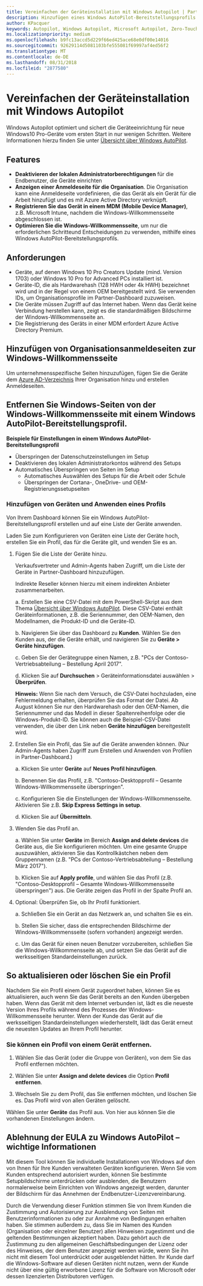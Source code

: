 ```yaml
---
title: Vereinfachen der Geräteinstallation mit Windows Autopilot | Partner Center
description: Hinzufügen eines Windows AutoPilot-Bereitstellungsprofils in Partner Center zur Vereinfachung der Geräteeinrichtung mit Windows Autopilot
author: KPacquer
keywords: Autopilot, Windows Autopilot, Microsoft Autopilot, Zero-Touch Deployment, Windows-Willkommensseite, Anmeldebildschirme
ms.localizationpriority: medium
ms.openlocfilehash: b9fc13accd5d229f66ed425ace68e0df00e14016
ms.sourcegitcommit: 92629114d5081103bfe555081f69997af4ed56f2
ms.translationtype: MT
ms.contentlocale: de-DE
ms.lasthandoff: 08/31/2018
ms.locfileid: "2877580"
---
```

# <a name="simplify-device-setup-with-windows-autopilot"></a>Vereinfachen der Geräteinstallation mit Windows Autopilot 

Windows Autopilot optimiert und sichert die Geräteeinrichtung für neue Windows10 Pro-Geräte vom ersten Start in nur wenigen Schritten. Weitere Informationen hierzu finden Sie unter [Übersicht über Windows AutoPilot](https://docs.microsoft.com/windows/deployment/windows-10-auto-pilot).

## <a name="features"></a>Features

*  **Deaktivieren der lokalen Administratorberechtigungen** für die Endbenutzer, die Geräte einrichten
*  **Anzeigen einer Anmeldeseite für die Organisation**. Die Organisation kann eine Anmeldeseite vordefinieren, die das Gerät als ein Gerät für die Arbeit hinzufügt und es mit Azure Active Directory verknüpft.
*  **Registrieren Sie das Gerät in einem MDM (Mobile Device Manager)**, z.B. Microsoft Intune, nachdem die Windows-Willkommensseite abgeschlossen ist.
*  **Optimieren Sie die Windows-Willkommensseite**, um nur die erforderlichen Schritteund Entscheidungen zu verwenden, mithilfe eines Windows AutoPilot-Bereitstellungsprofils. 

## <a name="requirements"></a>Anforderungen

*  Geräte, auf denen Windows 10 Pro Creators Update (mind. Version 1703) oder Windows 10 Pro for Advanced PCs installiert ist.
*  Geräte-ID, die als Hardwarehash (128 HWH oder 4k HWH) bezeichnet wird und in der Regel von einem OEM bereitgestellt wird. Sie verwenden IDs, um Organisationsprofile im Partner-Dashboard zuzuweisen. 
*  Die Geräte müssen Zugriff auf das Internet haben. Wenn das Gerät keine Verbindung herstellen kann, zeigt es die standardmäßigen Bildschirme der Windows-Willkommensseite an.
*  Die Registrierung des Geräts in einer MDM erfordert Azure Active Directory Premium.

## <a name="add-organization-login-pages-to-oobe"></a>Hinzufügen von Organisationsanmeldeseiten zur Windows-Willkommensseite

Um unternehmensspezifische Seiten hinzuzufügen, fügen Sie die Geräte dem [Azure AD-Verzeichnis](https://go.microsoft.com/fwlink/?linkid=848958) Ihrer Organisation hinzu und erstellen Anmeldeseiten.


## <a name="remove-windows-pages-from-oobe-with-a-windows-autopilot-deployment-profile"></a>Entfernen Sie Windows-Seiten von der Windows-Willkommensseite mit einem Windows AutoPilot-Bereitstellungsprofil.

**Beispiele für Einstellungen in einem Windows AutoPilot-Bereitstellungsprofil**
*  Überspringen der Datenschutzeinstellungen im Setup
*  Deaktivieren des lokalen Administratorkontos während des Setups
*  Automatisches Überspringen von Seiten im Setup
   *  Automatisches Auswählen des Setups für die Arbeit oder Schule
   *  Überspringen der Cortana-, OneDrive- und OEM-Registrierungssetupseiten

### <a name="add-devices-and-apply-a-profile"></a>Hinzufügen von Geräten und Anwenden eines Profils

Von Ihrem Dashboard können Sie ein Windows AutoPilot-Bereitstellungsprofil erstellen und auf eine Liste der Geräte anwenden.

Laden Sie zum Konfigurieren von Geräten eine Liste der Geräte hoch, erstellen Sie ein Profil, das für die Geräte gilt, und wenden Sie es an.

1.  Fügen Sie die Liste der Geräte hinzu.

    Verkaufsvertreter und Admin-Agents haben Zugriff, um die Liste der Geräte in Partner-Dashboard hinzuzufügen.
    
    Indirekte Reseller können hierzu mit einem indirekten Anbieter zusammenarbeiten.

    a.  Erstellen Sie eine CSV-Datei mit dem PowerShell-Skript aus dem Thema [Übersicht über Windows AutoPilot](https://docs.microsoft.com/windows/deployment/windows-10-auto-pilot). Diese CSV-Datei enthält Geräteinformationen, z.B. die Seriennummer, den OEM-Namen, den Modellnamen, die Produkt-ID und die Geräte-ID. 

    b.  Navigieren Sie über das Dashboard zu **Kunden**. Wählen Sie den Kunden aus, der die Geräte erhält, und navigieren Sie zu **Geräte > Geräte hinzufügen**.

    c.  Geben Sie der Gerätegruppe einen Namen, z.B. "PCs der Contoso-Vertriebsabteilung – Bestellung April 2017". 

    d.  Klicken Sie auf **Durchsuchen** > Geräteinformationsdatei auswählen > **Überprüfen**.

    **Hinweis:** Wenn Sie nach dem Versuch, die CSV-Datei hochzuladen, eine Fehlermeldung erhalten, überprüfen Sie das Format der Datei. Ab August können Sie nur den Hardwarehash oder den OEM-Namen, die Seriennummer und das Modell in dieser Spaltenreihenfolge oder die Windows-Produkt-ID. Sie können auch die Beispiel-CSV-Datei verwenden, die über den Link neben **Geräte hinzufügen** bereitgestellt wird.

2.  Erstellen Sie ein Profil, das Sie auf die Geräte anwenden können. (Nur Admin-Agents haben Zugriff zum Erstellen und Anwenden von Profilen in Partner-Dashboard.)

    a.  Klicken Sie unter **Geräte** auf **Neues Profil hinzufügen**.

    b.  Benennen Sie das Profil, z.B. "Contoso-Desktopprofil – Gesamte Windows-Willkommensseite überspringen".

    c.  Konfigurieren Sie die Einstellungen der Windows-Willkommensseite. Aktivieren Sie z.B. **Skip Express Settings in setup**.

    d.  Klicken Sie auf **Übermitteln**.

3.  Wenden Sie das Profil an.

    a.  Wählen Sie unter **Geräte** im Bereich **Assign and delete devices** die Geräte aus, die Sie konfigurieren möchten. Um eine gesamte Gruppe auszuwählen, aktivieren Sie das Kontrollkästchen neben dem Gruppennamen (z.B. "PCs der Contoso-Vertriebsabteilung – Bestellung März 2017").

    b.  Klicken Sie auf **Apply profile**, und wählen Sie das Profil (z.B. "Contoso-Desktopprofil – Gesamte Windows-Willkommensseite überspringen") aus. Die Geräte zeigen das Profil in der Spalte Profil an.

4.  Optional: Überprüfen Sie, ob Ihr Profil funktioniert.

    a.  Schließen Sie ein Gerät an das Netzwerk an, und schalten Sie es ein.

    b.  Stellen Sie sicher, dass die entsprechenden Bildschirme der Windows-Willkommensseite (sofern vorhanden) angezeigt werden.

    c.  Um das Gerät für einen neuen Benutzer vorzubereiten, schließen Sie die Windows-Willkommensseite ab, und setzen Sie das Gerät auf die werksseitigen Standardeinstellungen zurück.


## <a name="to-update-or-delete-a-profile"></a>So aktualisieren oder löschen Sie ein Profil 

Nachdem Sie ein Profil einem Gerät zugeordnet haben, können Sie es aktualisieren, auch wenn Sie das Gerät bereits an den Kunden übergeben haben. Wenn das Gerät mit dem Internet verbunden ist, lädt es die neueste Version Ihres Profils während des Prozesses der Windows-Willkommensseite herunter. Wenn der Kunde das Gerät auf die werksseitigen Standardeinstellungen wiederherstellt, lädt das Gerät erneut die neuesten Updates an Ihrem Profil herunter. 

### <a name="you-can-remove-a-profile-from-a-device"></a>Sie können ein Profil von einem Gerät entfernen.
1. Wählen Sie das Gerät (oder die Gruppe von Geräten), von dem Sie das Profil entfernen möchten. 

2. Wählen Sie unter **Assign and delete devices** die Option **Profil entfernen**.

3. Wechseln Sie zu dem Profil, das Sie entfernen möchten, und löschen Sie es. Das Profil wird von allen Geräten gelöscht.

Wählen Sie unter **Geräte** das Profil aus. Von hier aus können Sie die vorhandenen Einstellungen ändern.

## <a name="windows-autopilot-eula-dismissal--important-information"></a>Ablehnung der EULA zu Windows AutoPilot – wichtige Informationen

Mit diesem Tool können Sie individuelle Installationen von Windows auf den von Ihnen für Ihre Kunden verwalteten Geräten konfigurieren. Wenn Sie vom Kunden entsprechend autorisiert wurden, können Sie bestimmte Setupbildschirme unterdrücken oder ausblenden, die Benutzern normalerweise beim Einrichten von Windows angezeigt werden, darunter der Bildschirm für das Annehmen der Endbenutzer-Lizenzvereinbarung. 

Durch die Verwendung dieser Funktion stimmen Sie von Ihrem Kunden die Zustimmung und Autorisierung zur Ausblendung von Seiten mit Benutzerinformationen zu oder zur Annahme von Bedingungen erhalten haben. Sie stimmen außerdem zu, dass Sie im Namen des Kunden (Organisation oder einzelner Benutzer) allen Hinweisen zugestimmt und die geltenden Bestimmungen akzeptiert haben. Dazu gehört auch die Zustimmung zu den allgemeinen Geschäftsbedingungen der Lizenz oder des Hinweises, der dem Benutzer angezeigt werden würde, wenn Sie ihn nicht mit diesem Tool unterdrückt oder ausgeblendet hätten. Ihr Kunde darf die Windows-Software auf diesen Geräten nicht nutzen, wenn der Kunde nicht über eine gültig erworbene Lizenz für die Software von Microsoft oder dessen lizenzierten Distributoren verfügen.


